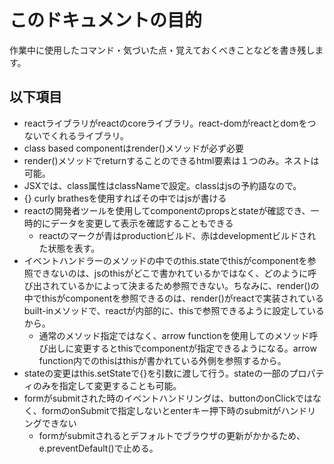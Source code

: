 # このドキュメントの目的
作業中に使用したコマンド・気づいた点・覚えておくべきことなどを書き残します。

## 以下項目
- reactライブラリがreactのcoreライブラリ。react-domがreactとdomをつないでくれるライブラリ。
- class based componentはrender()メソッドが必ず必要
- render()メソッドでreturnすることのできるhtml要素は１つのみ。ネストは可能。
- JSXでは、class属性はclassNameで設定。classはjsの予約語なので。
- {} curly brathesを使用すればその中ではjsが書ける
- reactの開発者ツールを使用してcomponentのpropsとstateが確認でき、一時的にデータを変更して表示を確認することもできる
  - reactのマークが青はproductionビルド、赤はdevelopmentビルドされた状態を表す。
- イベントハンドラーのメソッドの中でのthis.stateでthisがcomponentを参照できないのは、jsのthisがどこで書かれているかではなく、どのように呼び出されているかによって決まるため参照できない。ちなみに、render()の中でthisがcomponentを参照できるのは、render()がreactで実装されているbuilt-inメソッドで、reactが内部的に、thisで参照できるように設定しているから。
  - 通常のメソッド指定ではなく、arrow functionを使用してのメソッド呼び出しに変更するとthisでcomponentが指定できるようになる。arrow function内でのthisはthisが書かれている外側を参照するから。
- stateの変更はthis.setStateで{}を引数に渡して行う。stateの一部のプロパティのみを指定して変更することも可能。
- formがsubmitされた時のイベントハンドリングは、buttonのonClickではなく、formのonSubmitで指定しないとenterキー押下時のsubmitがハンドリングできない
  - formがsubmitされるとデフォルトでブラウザの更新がかかるため、e.preventDefault()で止める。